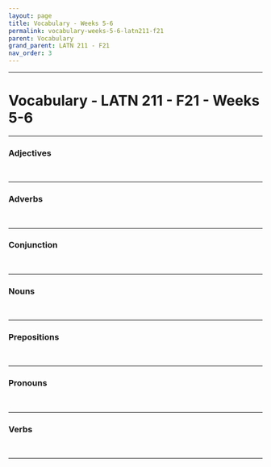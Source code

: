 ```yaml
---
layout: page
title: Vocabulary - Weeks 5-6
permalink: vocabulary-weeks-5-6-latn211-f21
parent: Vocabulary
grand_parent: LATN 211 - F21
nav_order: 3
---
```

***

# Vocabulary - LATN 211 - F21 - Weeks 5-6

***
### Adjectives
&nbsp;

***
### Adverbs
&nbsp;

***
### Conjunction
&nbsp;

***
### Nouns
&nbsp;

***
### Prepositions
&nbsp;

***
### Pronouns
&nbsp;

***
### Verbs
&nbsp;

***
